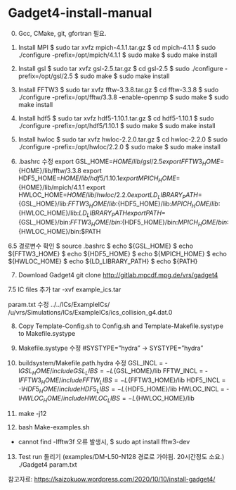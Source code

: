# Gadget4-install-manual

0. Gcc, CMake, git, gfortran 필요.

1. Install MPI
$ sudo tar xvfz mpich-4.1.1.tar.gz
$ cd mpich-4.1.1
$ sudo ./configure -prefix=/opt/mpich/4.1.1
$ sudo make
$ sudo make install

2. Install gsl
$ sudo tar xvfz gsl-2.5.tar.gz
$ cd gsl-2.5
$ sudo ./configure -prefix=/opt/gsl/2.5
$ sudo make
$ sudo make install

3. Install FFTW3
$ sudo tar xvfz fftw-3.3.8.tar.gz
$ cd fftw-3.3.8
$ sudo ./configure -prefix=/opt/fftw/3.3.8 -enable-openmp
$ sudo make
$ sudo make install

4. Install hdf5
$ sudo tar xvfz hdf5-1.10.1.tar.gz
$ cd hdf5-1.10.1
$ sudo ./configure -prefix=/opt/hdf5/1.10.1
$ sudo make
$ sudo make install

5. Install hwloc
$ sudo tar xvfz hwloc-2.2.0.tar.gz
$ cd hwloc-2.2.0
$ sudo ./configure -prefix=/opt/hwloc/2.2.0
$ sudo make
$ sudo make install

6. .bashrc 수정
export GSL_HOME=${HOME}/lib/gsl/2.5
export FFTW3_HOME=${HOME}/lib/fftw/3.3.8
export HDF5_HOME=${HOME}/lib/hdf5/1.10.1
export MPICH_HOME=${HOME}/lib/mpich/4.1.1
export HWLOC_HOME=${HOME}/lib/hwloc/2.2.0
export LD_LIBRARY_PATH=${GSL_HOME}/lib:${FFTW3_HOME}/lib:${HDF5_HOME}/lib:${MPICH_HOME}/lib:${HWLOC_HOME}/lib:$LD_LIBRARY_PATH
export PATH=${GSL_HOME}/bin:${FFTW3_HOME}/bin:${HDF5_HOME}/bin:${MPICH_HOME}/bin:${HWLOC_HOME}/bin:$PATH

6.5 경로변수 확인
$ source .bashrc
$ echo ${GSL_HOME}
$ echo ${FFTW3_HOME}
$ echo ${HDF5_HOME}
$ echo ${MPICH_HOME}
$ echo ${HWLOC_HOME}
$ echo ${LD_LIBRARY_PATH}
$ echo ${PATH}

7. Download Gadget4
git clone http://gitlab.mpcdf.mpg.de/vrs/gadget4

7.5 IC files 추가
tar -xvf example_ics.tar

param.txt 수정 ../../ICs/ExampleICs/
/u/vrs/Simulations/ICs/ExampleICs/ics_collision_g4.dat.0

8. Copy Template-Config.sh to Config.sh and Template-Makefile.systype to Makefile.systype

9. Makefile.systype 수정
#SYSTYPE=”hydra”
->
SYSTYPE=”hydra”

10. buildsystem/Makefile.path.hydra 수정
GSL_INCL = -I${GSL_HOME}/include
GSL_LIBS = -L${GSL_HOME}/lib
FFTW_INCL = -I${FFTW3_HOME}/include
FFTW_LIBS = -L${FFTW3_HOME}/lib
HDF5_INCL = -I${HDF5_HOME}/include
HDF5_LIBS = -L${HDF5_HOME}/lib
HWLOC_INCL = -I${HWLOC_HOME}/include
HWLOC_LIBS = -L${HWLOC_HOME}/lib

11. make -j12

12. bash Make-examples.sh
* cannot find -lfftw3f 오류 발생시, $ sudo apt install fftw3-dev

13. Test run 돌리기 (examples/DM-L50-N128 경로로 가야됨. 20시간정도 소요.)
./Gadget4 param.txt


참고자료: https://kaizokuow.wordpress.com/2020/10/10/install-gadget4/
